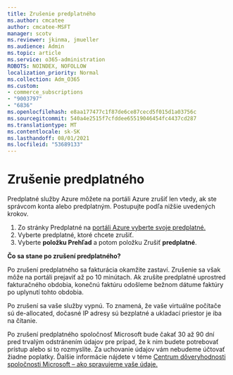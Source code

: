 ```yaml
---
title: Zrušenie predplatného
ms.author: cmcatee
author: cmcatee-MSFT
manager: scotv
ms.reviewer: jkinma, jmueller
ms.audience: Admin
ms.topic: article
ms.service: o365-administration
ROBOTS: NOINDEX, NOFOLLOW
localization_priority: Normal
ms.collection: Adm_O365
ms.custom:
- commerce_subscriptions
- "9003797"
- "6836"
ms.openlocfilehash: e8aa177477c1f87de6ce87cecd5f015d1a03756c
ms.sourcegitcommit: 540a4e2515f7cfddee65519046454fc4437cd287
ms.translationtype: MT
ms.contentlocale: sk-SK
ms.lasthandoff: 08/01/2021
ms.locfileid: "53689133"
---
```

# <a name="how-to-cancel-a-subscription"></a>Zrušenie predplatného

Predplatné služby Azure môžete na portáli Azure zrušiť len vtedy, ak ste správcom konta alebo predplatným. Postupujte podľa nižšie uvedených krokov.

1. Zo stránky Predplatné na [portáli Azure vyberte svoje predplatné.](https://ms.portal.azure.com/#blade/Microsoft_Azure_Billing/SubscriptionsBlade)
2. Vyberte predplatné, ktoré chcete zrušiť.
3. Vyberte **položku Prehľad** a potom položku Zrušiť **predplatné**.

**Čo sa stane po zrušení predplatného?**

Po zrušení predplatného sa fakturácia okamžite zastaví. Zrušenie sa však môže na portáli prejaviť až po 10 minútach. Ak zrušíte predplatné uprostred fakturačného obdobia, konečnú faktúru odošleme bežnom dátume faktúry po uplynutí tohto obdobia.

Po zrušení sa vaše služby vypnú. To znamená, že vaše virtuálne počítače sú de-allocated, dočasné IP adresy sú bezplatné a ukladací priestor je iba na čítanie.

Po zrušení predplatného spoločnosť Microsoft bude čakať 30 až 90 dní pred trvalým odstránením údajov pre prípad, že k nim budete potrebovať prístup alebo si to rozmyslíte. Za uchovanie údajov vám nebudeme účtovať žiadne poplatky. Ďalšie informácie nájdete v téme [Centrum dôveryhodnosti spoločnosti Microsoft – ako spravujeme vaše údaje.](https://www.microsoft.com/trust-center/privacy/data-management#leave)


